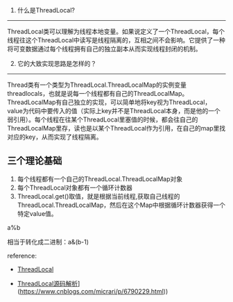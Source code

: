 1. 什么是ThreadLocal?
-----------
ThreadLocal类可以理解为线程本地变量。如果说定义了一个ThreadLocal，每个线程往这个ThreadLocal中读写是线程隔离的，互相之间不会影响。它提供了一种将可变数据通过每个线程拥有自己的独立副本从而实现线程封闭的机制。

2. 它的大致实现思路是怎样的？
-------------
Thread类有一个类型为ThreadLocal.ThreadLocalMap的实例变量threadlocals，也就是说每一个线程都有自己的ThreadLocalMap。ThreadLocalMap有自己独立的实现，可以简单地将key视为ThreadLocal，value为代码中要传入的值（实际上key并不是ThreadLocal本身，而是他的一个弱引用）。每个线程在往某个ThreadLocal里塞值的时候，都会往自己的ThreadLocalMap里存，读也是以某个ThreadLocal作为引用，在自己的map里找对应的key，从而实现了线程隔离。

三个理论基础
------------
1. 每个线程都有一个自己的ThreadLocal.ThreadLocalMap对象
2. 每个ThreadLocal对象都有一个循环计数器
3. ThreadLocal.get()取值，就是根据当前线程,获取自己线程的ThreadLocal.ThreadLocalMap，然后在这个Map中根据循环计数器获得一个特定value值。

a%b

相当于转化成二进制：a&(b-1)

reference:

* [ThreadLocal]([http://www.cnblogs.com/xrq730/p/4854813.html](http://www.cnblogs.com/xrq730/p/4854813.html))

* [ThreadLocal源码解析]([https://www.cnblogs.com/micrari/p/6790229.html)](https://www.cnblogs.com/micrari/p/6790229.html))